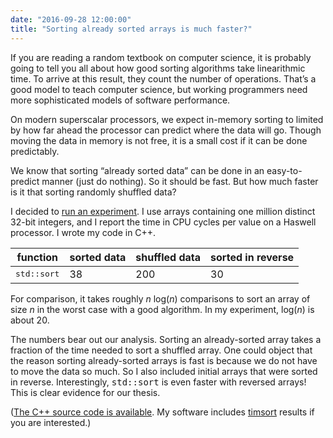 ```yaml
---
date: "2016-09-28 12:00:00"
title: "Sorting already sorted arrays is much faster?"
---
```




If you are reading a random textbook on computer science, it is probably going to tell you all about how good sorting algorithms take linearithmic time. To arrive at this result, they count the number of operations. That&rsquo;s a good model to teach computer science, but working programmers need more sophisticated models of software performance.

On modern superscalar processors, we expect in-memory sorting to limited by how far ahead the processor can predict where the data will go. Though moving the data in memory is not free, it is a small cost if it can be done predictably.

We know that sorting &ldquo;already sorted data&rdquo; can be done in an easy-to-predict manner (just do nothing). So it should be fast. But how much faster is it that sorting randomly shuffled data?

I decided to [run an experiment](https://github.com/lemire/Code-used-on-Daniel-Lemire-s-blog/tree/master/2016/09/28).
I use arrays containing one million distinct 32-bit integers, and I report the time in CPU cycles per value on a Haswell processor. I wrote my code in C++.

function                 |sorted data              |shuffled data            |sorted in reverse        |
-------------------------|-------------------------|-------------------------|-------------------------|
<tt>std::sort</tt>       |38                       |200                      |30                       |


For comparison, it takes roughly _n_ log(<em>n</em>) comparisons to sort an array of size _n_ in the worst case with a good algorithm. In my experiment, log(<em>n</em>) is about 20.

The numbers bear out our analysis. Sorting an already-sorted array takes a fraction of the time needed to sort a shuffled array. One could object that the reason sorting already-sorted arrays is fast is because we do not have to move the data so much. So I also included initial arrays that were sorted in reverse. Interestingly, <tt>std::sort</tt> is even faster with reversed arrays! This is clear evidence for our thesis.

([The C++ source code is available](https://github.com/lemire/Code-used-on-Daniel-Lemire-s-blog/tree/master/2016/09/28). My software includes [timsort](https://en.wikipedia.org/wiki/Timsort) results if you are interested.)

